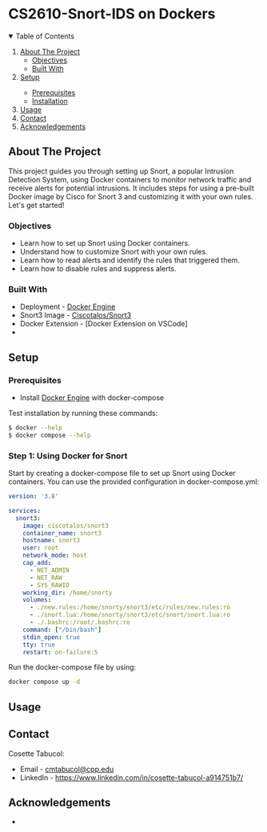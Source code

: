 # CS2610-Snort-IDS on Dockers

<details open="open">
  <summary>Table of Contents</summary>
  <ol>
    <li>
      <a href="#about-the-project">About The Project</a>
      <ul>
        <li><a href="#objectives">Objectives</a></li>
        <li><a href="#built-with">Built With</a></li>
      </ul>
    </li>
    <li><a href="#setup">Setup</a></li>
    <ul>
        <li><a href="#prerequisites">Prerequisites</a></li>
        <li><a href="#installation">Installation</a></li>
      </ul>
    <li><a href="#usage">Usage</a></li>
    <li><a href="#contact">Contact</a></li>
    <li><a href="#acknowledgements">Acknowledgements</a></li>
  </ol>
</details>

## About The Project
This project guides you through setting up Snort, a popular Intrusion Detection System, using Docker containers to monitor network traffic and receive alerts for potential intrusions. It includes steps for using a pre-built Docker image by Cisco for Snort 3 and customizing it with your own rules. Let's get started!

### Objectives
- Learn how to set up Snort using Docker containers.
- Understand how to customize Snort with your own rules.
- Learn how to read alerts and identify the rules that triggered them.
- Learn how to disable rules and suppress alerts.
  
### Built With
- Deployment - [Docker Engine](https://www.docker.com/)
- Snort3 Image - [Ciscotalos/Snort3](https://hub.docker.com/r/ciscotalos/snort3)
- Docker Extension - [Docker Extension on VSCode]
- 

## Setup

### Prerequisites

- Install [Docker Engine](https://docs.docker.com/engine/) with docker-compose

Test installation by running these commands:
```sh
$ docker --help
$ docker compose --help
```

### Step 1: Using Docker for Snort
Start by creating a docker-compose file to set up Snort using Docker containers. You can use the provided configuration in docker-compose.yml:
```yml
version: '3.8'

services:
  snort3:
    image: ciscotalos/snort3
    container_name: snort3
    hostname: snort3
    user: root
    network_mode: host
    cap_add:
      - NET_ADMIN
      - NET_RAW
      - SYS_RAWIO
    working_dir: /home/snorty
    volumes:
      - ./new.rules:/home/snorty/snort3/etc/rules/new.rules:ro
      - ./snort.lua:/home/snorty/snort3/etc/snort/snort.lua:ro
      - ./.bashrc:/root/.bashrc:ro
    command: ["/bin/bash"]
    stdin_open: true
    tty: true
    restart: on-failure:5

```

Run the docker-compose file by using:

```sh
docker compose up -d
```

## Usage



## Contact

Cosette Tabucol:
- Email - cmtabucol@cpp.edu
- LinkedIn - https://www.linkedin.com/in/cosette-tabucol-a914751b7/

## Acknowledgements

- []()



